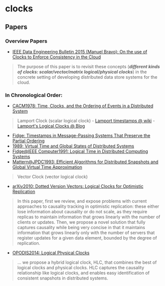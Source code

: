 ﻿# clocks

## Papers

### Overview Papers
- [IEEE Data Engineering Bulletin 2015 (Manuel Bravo): On the use of Clocks to Enforce Consistency in the Cloud]()
> The purpose of this paper is to revisit these concepts (***different kinds of clocks: scalar/vector/matrix logical/physical clocks***) in the concrete setting of developing distributed data store systems for the cloud.

### In Chronological Order:
- [CACM1978: Time, Clocks, and the Ordering of Events in a Distributed System]()
> Lamport Clock (scalar logical clock)
    - [Lamport timestamps @ wiki](https://en.wikipedia.org/wiki/Lamport_timestamps)
    - [Lamport's Logical Clocks @ Blog](https://mwhittaker.github.io/blog/lamports_logical_clocks/)

- [Fidge: Timestamps in Message-Passing Systems That Preserve the Partial Ordering]()
- [1989: Virtual Time and Global States of Distributed Systems]()
- [Fidge@IEEE Computer1991: Logical  Time  in  Distributed  Computing  Systems]()
- [Mattern@JPDC1993: Efficient Algorithms for Distributed Snapshots and Global Virtual Time Approximation]()
> Vector Clock (vector logical clock)

- [arXiv2010: Dotted Version Vectors: Logical Clocks for Optimistic Replication]()
> In this paper, first we review, and expose problems with current approaches to causality tracking in optimistic replication: these either lose information about causality or do not scale, as they require replicas to maintain information that grows linearly with the number of clients or updates. Then, we propose a novel solution that fully captures causality while being very concise in that it maintains information that grows linearly only with the number of servers that register updates for a given data element, bounded by the degree of replication.

- [OPODIS2014: Logical Physical Clocks](https://cse.buffalo.edu/~demirbas/publications/hlc.pdf)

> ... we propose a hybrid logical clock, HLC, that combines the best of logical clocks and physical clocks. HLC captures the causality relationship like logical clocks, and enables easy identification of consistent snapshots in distributed systems.

